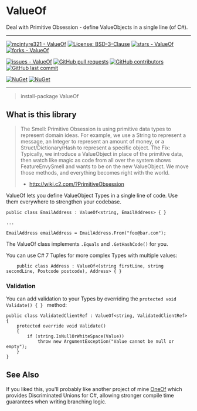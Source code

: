 # ValueOf

Deal with Primitive Obsession - define ValueObjects in a single line (of C#).

---

[![mcintyre321 - ValueOf](https://img.shields.io/static/v1?label=mcintyre321&message=ValueOf&color=blue&logo=github)](https://github.com/mcintyre321/ValueOf "Go to GitHub repo")
[![License: BSD-3-Clause](https://img.shields.io/badge/License-BSD--3--Clause-blue.svg)](https://opensource.org/licenses/BSD-3-Clause)
[![stars - ValueOf](https://img.shields.io/github/stars/mcintyre321/ValueOf?style=social)](https://github.com/mcintyre321/ValueOf)
[![forks - ValueOf](https://img.shields.io/github/forks/mcintyre321/ValueOf?style=social)](https://github.com/mcintyre321/ValueOf)

[![issues - ValueOf](https://img.shields.io/github/issues/mcintyre321/ValueOf)](https://github.com/mcintyre321/ValueOf/issues)
[![GitHub pull requests](https://img.shields.io/github/issues-pr/mcintyre321/ValueOf)](https://github.com/mcintyre321/ValueOf/pulls)
[![GitHub contributors](https://img.shields.io/github/contributors/mcintyre321/ValueOf)](https://github.com/mcintyre321/ValueOf/graphs/contributors)
[![GitHub last commit](https://img.shields.io/github/last-commit/mcintyre321/ValueOf)](https://github.com/mcintyre321/ValueOf/commits/master)

[![NuGet](https://img.shields.io/nuget/v/ValueOf.svg)](https://www.nuget.org/packages/ValueOf)
[![NuGet](https://img.shields.io/nuget/dt/ValueOf.svg)](https://www.nuget.org/packages/ValueOf)

---

> install-package ValueOf

## What is this library

> The Smell: Primitive Obsession is using primitive data types to represent domain ideas. For example, we use a String to represent a message, an Integer to represent an amount of money, or a Struct/Dictionary/Hash to represent a specific object.
> The Fix: Typically, we introduce a ValueObject in place of the primitive data, then watch like magic as code from all over the system shows FeatureEnvySmell and wants to be on the new ValueObject. We move those methods, and everything becomes right with the world.
> - http://wiki.c2.com/?PrimitiveObsession

ValueOf lets you define ValueObject Types in a single line of code. Use them everywhere to strengthen your codebase.

```
public class EmailAddress : ValueOf<string, EmailAddress> { }

...

EmailAddress emailAddress = EmailAddress.From("foo@bar.com");

```

The ValueOf class implements `.Equals` and `.GetHashCode()` for you.

You can use C# 7 Tuples for more complex Types with multiple values:

```
    public class Address : ValueOf<(string firstLine, string secondLine, Postcode postcode), Address> { }

```

### Validation

You can add validation to your Types by overriding the `protected void Validate() { } ` method:

```
public class ValidatedClientRef : ValueOf<string, ValidatedClientRef>
{
    protected override void Validate()
    {
        if (string.IsNullOrWhiteSpace(Value))
            throw new ArgumentException("Value cannot be null or empty");
    }
}	

```

## See Also

If you liked this, you'll probably like another project of mine [OneOf](https://github.com/mcintyre321/OneOf) which provides Discriminated Unions for C#, allowing stronger compile time guarantees when writing branching logic.